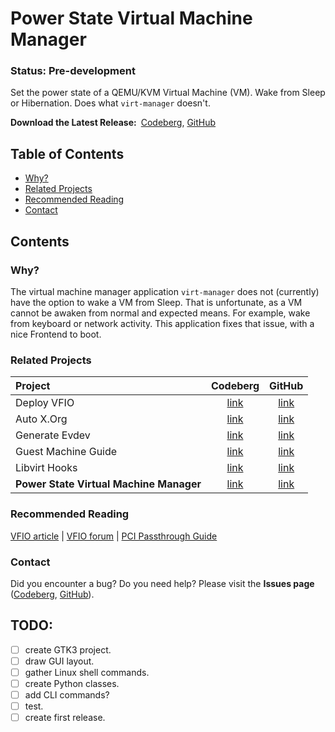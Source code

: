 # Power State Virtual Machine Manager
### Status: Pre-development
Set the power state of a QEMU/KVM Virtual Machine (VM). Wake from Sleep or
Hibernation. Does what `virt-manager` doesn't.

**Download the Latest Release:**&ensp;[Codeberg][codeberg-releases],
[GitHub][github-releases]

[codeberg-releases]: https://codeberg.org/portellam/powerstate-virtmanager/releases/latest
[github-releases]:   https://github.com/portellam/powerstate-virtmanager/releases/latest

## Table of Contents
- [Why?](#why)
- [Related Projects](#related-projects)
- [Recommended Reading](#recommended-reading)
- [Contact](#contact)

## Contents
### Why?
The virtual machine manager application `virt-manager` does not (currently) have
the option to wake a VM from Sleep. That is unfortunate, as a VM cannot be
awaken from normal and expected means. For example, wake from keyboard or
network activity. This application fixes that issue, with a nice Frontend to
boot.

### Related Projects
| Project                                 | Codeberg          | GitHub          |
| :---                                    | :---:             | :---:           |
| Deploy VFIO                             | [link][codeberg1] | [link][github1] |
| Auto X.Org                              | [link][codeberg2] | [link][github2] |
| Generate Evdev                          | [link][codeberg3] | [link][github3] |
| Guest Machine Guide                     | [link][codeberg4] | [link][github4] |
| Libvirt Hooks                           | [link][codeberg5] | [link][github5] |
| **Power State Virtual Machine Manager** | [link][codeberg6] | [link][github6] |

[codeberg1]: https://codeberg.org/portellam/deploy-VFIO
[github1]:   https://github.com/portellam/deploy-VFIO
[codeberg2]: https://codeberg.org/portellam/auto-xorg
[github2]:   https://github.com/portellam/auto-xorg
[codeberg3]: https://codeberg.org/portellam/generate-evdev
[github3]:   https://github.com/portellam/generate-evdev
[codeberg4]: https://codeberg.org/portellam/guest-machine-guide
[github4]:   https://github.com/portellam/guest-machine-guide
[codeberg5]: https://codeberg.org/portellam/libvirt-hooks
[github5]:   https://github.com/portellam/libvirt-hooks
[codeberg6]: https://codeberg.org/portellam/powerstate-virtmanager
[github6]:   https://github.com/portellam/powerstate-virtmanager

### Recommended Reading
[VFIO article] | [VFIO forum] | [PCI Passthrough Guide]

[VFIO Article]:          https://www.kernel.org/doc/html/latest/driver-api/vfio.html
[VFIO Forum]:            https://old.reddit.com/r/VFIO
[PCI Passthrough Guide]: https://wiki.archlinux.org/title/PCI_passthrough_via_OVMF

### Contact
Did you encounter a bug? Do you need help? Please visit the
**Issues page** ([Codeberg][codeberg-issues], [GitHub][github-issues]).

[codeberg-issues]: https://codeberg.org/portellam/powerstate-virtmanager/issues
[github-issues]:   https://github.com/portellam/powerstate-virtmanager/issues

## TODO:
- [ ] create GTK3 project.
- [ ] draw GUI layout.
- [ ] gather Linux shell commands.
- [ ] create Python classes.
- [ ] add CLI commands?
- [ ] test.
- [ ] create first release.